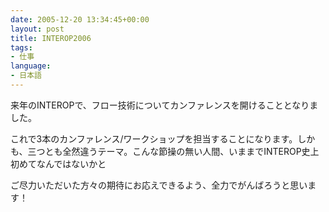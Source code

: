 ```yaml
---
date: 2005-12-20 13:34:45+00:00
layout: post
title: INTEROP2006
tags:
- 仕事
language:
- 日本語
---
```


来年のINTEROPで、フロー技術についてカンファレンスを開けることとなりました。

これで3本のカンファレンス/ワークショップを担当することになります。しかも、三つとも全然違うテーマ。こんな節操の無い人間、いままでINTEROP史上初めてなんではないかと

ご尽力いただいた方々の期待にお応えできるよう、全力でがんばろうと思います！
